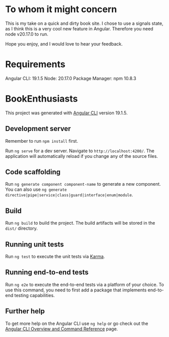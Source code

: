# To whom it might concern

This is my take on a quick and dirty book site. I chose to use a signals state, as I think this is a very cool new feature in Angular. Therefore you need node v20.17.0 to run.

Hope you enjoy, and I would love to hear your feedback.


# Requirements
Angular CLI: 19.1.5
Node: 20.17.0
Package Manager: npm 10.8.3


# BookEnthusiasts

This project was generated with [Angular CLI](https://github.com/angular/angular-cli) version 19.1.5.

## Development server

Remember to run `npm install` first.

Run `ng serve` for a dev server. Navigate to `http://localhost:4200/`. The application will automatically reload if you change any of the source files.

## Code scaffolding

Run `ng generate component component-name` to generate a new component. You can also use `ng generate directive|pipe|service|class|guard|interface|enum|module`.

## Build

Run `ng build` to build the project. The build artifacts will be stored in the `dist/` directory.

## Running unit tests

Run `ng test` to execute the unit tests via [Karma](https://karma-runner.github.io).

## Running end-to-end tests

Run `ng e2e` to execute the end-to-end tests via a platform of your choice. To use this command, you need to first add a package that implements end-to-end testing capabilities.

## Further help

To get more help on the Angular CLI use `ng help` or go check out the [Angular CLI Overview and Command Reference](https://angular.dev/tools/cli) page.
